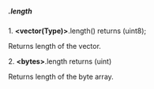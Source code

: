 ##### .length

1\. **\<vector(Type)>**.length() returns (uint8);

Returns length of the vector.

2\. **\<bytes>**.length returns (uint)

Returns length of the byte array.
